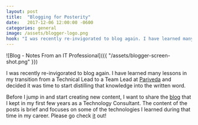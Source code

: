 ```yaml
---
layout: post
title:  "Blogging for Posterity"
date:   2017-12-06 12:00:00 -0600
categories: general
image: /assets/blogger-logo.png
hook: "I was recently re-invigorated to blog again. I have learned many lessons in my transition from a Technical Lead to a Team Lead at [Pariveda][pariveda-ws] and decided it was time to start distilling that knowledge into the written word."
---
```


![Blog - Notes From an IT Professional]({{ "/assets/blogger-screen-shot.png" }})

I was recently re-invigorated to blog again. I have learned many lessons in my transition from a Technical Lead to a Team Lead at [Pariveda][pariveda-ws] and decided it was time to start distilling that knowledge into the written word.

Before I jump in and start creating new content, I want to share the [blog][blogger] that I kept in my first few years as a Technology Consultant. The content of the posts is brief and focuses on some of the technologies I learned during that time in my career. Please go check [it][blogger] out! 

[blogger]: http://omni68.blogspot.com/
[pariveda-ws]: http://www.parivedasolutions.com/Pages/default.aspx